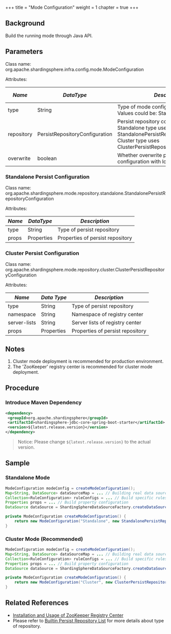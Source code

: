 +++
title = "Mode Configuration"
weight = 1
chapter = true
+++

## Background

Build the running mode through Java API.

## Parameters

Class name: org.apache.shardingsphere.infra.config.mode.ModeConfiguration

Attributes:

| *Name*     | *DataType*                     | *Description*                                                                                                                                                    | *Default Value* |
| ---------- | ------------------------------ | ---------------------------------------------------------------------------------------------------------------------------------------------------------------- | --------------- |
| type       | String                         | Type of mode configuration<br />Values could be: Standalone or Cluster                                                                                           | Standalone      |
| repository | PersistRepositoryConfiguration | Persist repository configuration<br />Standalone type uses StandalonePersistRepositoryConfiguration<br />Cluster type uses ClusterPersistRepositoryConfiguration |                 |
| overwrite  | boolean                        | Whether overwrite persistent configuration with local configuration                                                                                              | false           |

### Standalone Persist Configuration

Class name: org.apache.shardingsphere.mode.repository.standalone.StandalonePersistRepositoryConfiguration

Attributes:

| *Name* | *DataType* | *Description*                    |
| ------ | ---------- | -------------------------------- |
| type   | String     | Type of persist repository       |
| props  | Properties | Properties of persist repository |

### Cluster Persist Configuration

Class name: org.apache.shardingsphere.mode.repository.cluster.ClusterPersistRepositoryConfiguration

Attributes:

| *Name*       | *Data Type* | *Description*                    |
| ------------ | ----------- | -------------------------------- |
| type         | String      | Type of persist repository       |
| namespace    | String      | Namespace of registry center     |
| server-lists | String      | Server lists of registry center  |
| props        | Properties  | Properties of persist repository |

## Notes

1. Cluster mode deployment is recommended for production environment.
2. The 'ZooKeeper' registry center is recommended for cluster mode deployment.

## Procedure

### Introduce Maven Dependency

```xml
<dependency>
 <groupId>org.apache.shardingsphere</groupId>
 <artifactId>shardingsphere-jdbc-core-spring-boot-starter</artifactId>
 <version>${latest.release.version}</version>
</dependency>
```

> Notice: Please change `${latest.release.version}` to the actual version.

## Sample

### Standalone Mode

```java
ModeConfiguration modeConfig = createModeConfiguration();
Map<String, DataSource> dataSourceMap = ... // Building real data sources
Collection<RuleConfiguration> ruleConfigs = ... // Build specific rules
Properties props = ... // Build property configuration
DataSource dataSource = ShardingSphereDataSourceFactory.createDataSource(databaseName, modeConfig, dataSourceMap, ruleConfigs, props);

private ModeConfiguration createModeConfiguration() {
    return new ModeConfiguration("Standalone", new StandalonePersistRepositoryConfiguration("H2", new Properties()), true);
}
```

### Cluster Mode (Recommended)

```java
ModeConfiguration modeConfig = createModeConfiguration();
Map<String, DataSource> dataSourceMap = ... // Building real data sources
Collection<RuleConfiguration> ruleConfigs = ... // Build specific rules
Properties props = ... // Build property configuration
DataSource dataSource = ShardingSphereDataSourceFactory.createDataSource(databaseName, modeConfig, dataSourceMap, ruleConfigs, props);

private ModeConfiguration createModeConfiguration() {
    return new ModeConfiguration("Cluster", new ClusterPersistRepositoryConfiguration("ZooKeeper", "governance-sharding-db", "localhost:2181", new Properties()), true);
}
```

## Related References

- [Installation and Usage of ZooKeeper Registry Center](https://zookeeper.apache.org/doc/r3.7.1/zookeeperStarted.html)
- Please refer to [Builtin Persist Repository List](/en/user-manual/shardingsphere-jdbc/builtin-algorithm/metadata-repository/) for more details about type of repository.

